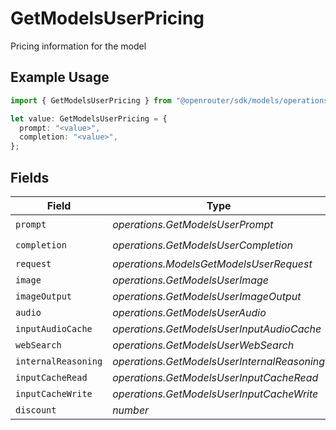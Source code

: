 # GetModelsUserPricing

Pricing information for the model

## Example Usage

```typescript
import { GetModelsUserPricing } from "@openrouter/sdk/models/operations";

let value: GetModelsUserPricing = {
  prompt: "<value>",
  completion: "<value>",
};
```

## Fields

| Field                                       | Type                                        | Required                                    | Description                                 |
| ------------------------------------------- | ------------------------------------------- | ------------------------------------------- | ------------------------------------------- |
| `prompt`                                    | *operations.GetModelsUserPrompt*            | :heavy_check_mark:                          | N/A                                         |
| `completion`                                | *operations.GetModelsUserCompletion*        | :heavy_check_mark:                          | N/A                                         |
| `request`                                   | *operations.ModelsGetModelsUserRequest*     | :heavy_minus_sign:                          | N/A                                         |
| `image`                                     | *operations.GetModelsUserImage*             | :heavy_minus_sign:                          | N/A                                         |
| `imageOutput`                               | *operations.GetModelsUserImageOutput*       | :heavy_minus_sign:                          | N/A                                         |
| `audio`                                     | *operations.GetModelsUserAudio*             | :heavy_minus_sign:                          | N/A                                         |
| `inputAudioCache`                           | *operations.GetModelsUserInputAudioCache*   | :heavy_minus_sign:                          | N/A                                         |
| `webSearch`                                 | *operations.GetModelsUserWebSearch*         | :heavy_minus_sign:                          | N/A                                         |
| `internalReasoning`                         | *operations.GetModelsUserInternalReasoning* | :heavy_minus_sign:                          | N/A                                         |
| `inputCacheRead`                            | *operations.GetModelsUserInputCacheRead*    | :heavy_minus_sign:                          | N/A                                         |
| `inputCacheWrite`                           | *operations.GetModelsUserInputCacheWrite*   | :heavy_minus_sign:                          | N/A                                         |
| `discount`                                  | *number*                                    | :heavy_minus_sign:                          | N/A                                         |